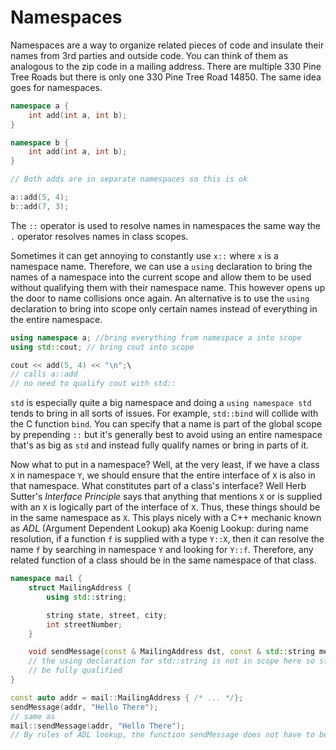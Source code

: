 # Namespaces

Namespaces are a way to organize related pieces of code and insulate their names from 3rd parties and outside code. You can think of them as analogous to the zip code in a mailing address. There are multiple 330 Pine Tree Roads but there is only one 330 Pine Tree Road 14850. The same idea goes for namespaces.

```C++
namespace a {
    int add(int a, int b);
}

namespace b {
    int add(int a, int b);
}

// Both adds are in separate namespaces so this is ok

a::add(5, 4);
b::add(7, 3);

```

The `::` operator is used to resolve names in namespaces the same way the `.` operator resolves names in class scopes.

Sometimes it can get annoying to constantly use `x::` where `x` is a namespace name. Therefore, we can use a `using` declaration to bring the names of a namespace into the current scope and allow them to be used without qualifying them with their namespace name. This however opens up the door to name collisions once again. An alternative is to use the `using` declaration to bring into scope only certain names instead of everything in the entire namespace.

```C++
using namespace a; //bring everything from namespace a into scope
using std::cout; // bring cout into scope

cout << add(5, 4) << "\n";\
// calls a::add
// no need to qualify cout with std::

```

`std` is especially quite a big namespace and doing a `using namespace std` tends to bring in all sorts of issues. For example, `std::bind` will collide with the C function `bind`. You can specify that a name is part of the global scope by prepending `::` but it's generally best to avoid using an entire namespace that's as big as `std` and instead fully qualify names or bring in parts of it.

Now what to put in a namespace? Well, at the very least, if we have a class `X` in namespace `Y`, we should ensure that the entire interface of `X` is also in that namespace. What constitutes part of a class's interface? Well Herb Sutter's *Interface Principle* says that anything that mentions `X` or is supplied with an `X` is logically part of the interface of `X`. Thus, these things should be in the same namespace as `X`. This plays nicely with a C++ mechanic known as *ADL* (Argument Dependent Lookup) aka Koenig Lookup: during name resolution, if a function `f` is supplied with a type `Y::X`, then it can resolve the name `f` by searching in namespace `Y` and looking for `Y::f`. Therefore, any related function of a class should be in the same namespace of that class.

```C++
namespace mail {
    struct MailingAddress {
        using std::string;

        string state, street, city;
        int streetNumber;
    }

    void sendMessage(const & MailingAddress dst, const & std::string message);
    // the using declaration for std::string is not in scope here so std::string must
    // be fully qualified
}

const auto addr = mail::MailingAddress { /* ... */};
sendMessage(addr, "Hello There");
// same as 
mail::sendMessage(addr, "Hello There");
// By rules of ADL lookup, the function sendMessage does not have to be fully qualified
```
